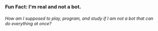 ### Fun Fact: I'm real and not a bot.

###### How am I supposed to play, program, and study if I am not a bot that can do everything at once?

